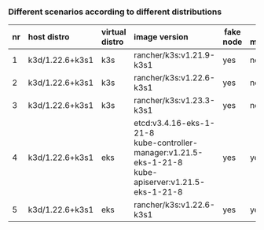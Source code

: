 ### Different scenarios according to different distributions


| nr | host distro     | virtual distro | image version                    | fake node | ha mode | synch mode   | manifests files |
|----|:----------------|:---------------|:---------------------------------|-----------|---------|--------------|-----------------|
| 1  | k3d/1.22.6+k3s1 | k3s            | rancher/k3s:v1.21.9-k3s1         | yes       | no      | only objects	| [k3s-v121](../scenarios/argo/fakeimages/k3s/vcluster-k3s-121.yaml)|
| 2  | k3d/1.22.6+k3s1 | k3s            | rancher/k3s:v1.22.6-k3s1         | yes       | no      | only objects | [k3s-v122](../scenarios/argo/fakeimages/k3s/vcluster-k3s-122.yaml)|
| 3  | k3d/1.22.6+k3s1 | k3s		| rancher/k3s:v1.23.3-k3s1         | yes       | no      | only objects | [k3s-v123](../scenarios/argo/fakeimages/k3s/vcluster-k3s-123.yaml)|
| 4  | k3d/1.22.6+k3s1 | eks            | etcd:v3.4.16-eks-1-21-8<br/>kube-controller-manager:v1.21.5-eks-1-21-8<br/>kube-apiserver:v1.21.5-eks-1-21-8 | yes       | yes     | only objects	| [eks-v121](../scenarios/argo/fakeimages/k3s/vcluster-eks-121.yaml)|
| 5  | k3d/1.22.6+k3s1 | eks            | rancher/k3s:v1.22.6-k3s1         | yes       | yes     | only objects | [eks-v122](../scenarios/argo/fakeimages/k3s/vcluster-eks-122.yaml)|

